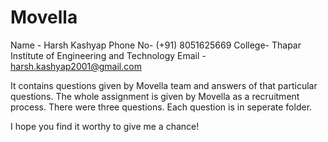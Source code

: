 # Movella
Name - Harsh Kashyap
Phone No- (+91) 8051625669
College- Thapar Institute of Engineering and Technology 
Email - harsh.kashyap2001@gmail.com

It contains questions given by Movella team and answers of that particular questions. The whole assignment is given by Movella as a recruitment process.
There were three questions. Each question is in seperate folder.

I hope you find it worthy to give me a chance!
